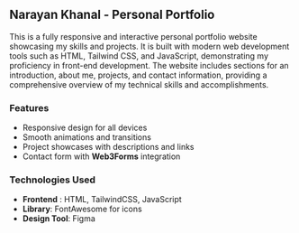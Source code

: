 ## Narayan Khanal - Personal Portfolio

This is a fully responsive and interactive personal portfolio website showcasing my skills and projects. It is built with modern web development tools such as HTML, Tailwind CSS, and JavaScript, demonstrating my proficiency in front-end development. The website includes sections for an introduction, about me, projects, and contact information, providing a comprehensive overview of my technical skills and accomplishments.

### Features

- Responsive design for all devices
- Smooth animations and transitions
- Project showcases with descriptions and links
- Contact form with **Web3Forms** integration

### Technologies Used

- **Frontend** : HTML, TailwindCSS, JavaScript
- **Library**: FontAwesome for icons
- **Design Tool**: Figma
